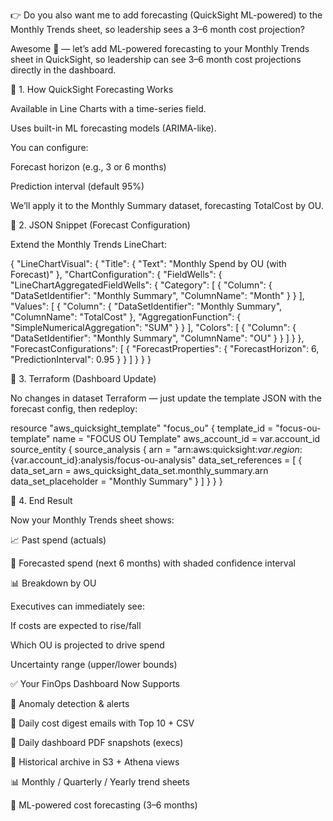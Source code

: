 👉 Do you also want me to add forecasting (QuickSight ML-powered) to the Monthly Trends sheet, so leadership sees a 3–6 month cost projection?

Awesome 🚀 — let’s add ML-powered forecasting to your Monthly Trends sheet in QuickSight, so leadership can see 3–6 month cost projections directly in the dashboard.

🔹 1. How QuickSight Forecasting Works

Available in Line Charts with a time-series field.

Uses built-in ML forecasting models (ARIMA-like).

You can configure:

Forecast horizon (e.g., 3 or 6 months)

Prediction interval (default 95%)

We’ll apply it to the Monthly Summary dataset, forecasting TotalCost by OU.

🔹 2. JSON Snippet (Forecast Configuration)

Extend the Monthly Trends LineChart:

{
  "LineChartVisual": {
    "Title": { "Text": "Monthly Spend by OU (with Forecast)" },
    "ChartConfiguration": {
      "FieldWells": {
        "LineChartAggregatedFieldWells": {
          "Category": [
            { "Column": { "DataSetIdentifier": "Monthly Summary", "ColumnName": "Month" } }
          ],
          "Values": [
            {
              "Column": { "DataSetIdentifier": "Monthly Summary", "ColumnName": "TotalCost" },
              "AggregationFunction": { "SimpleNumericalAggregation": "SUM" }
            }
          ],
          "Colors": [
            { "Column": { "DataSetIdentifier": "Monthly Summary", "ColumnName": "OU" } }
          ]
        }
      },
      "ForecastConfigurations": [
        {
          "ForecastProperties": {
            "ForecastHorizon": 6,
            "PredictionInterval": 0.95
          }
        }
      ]
    }
  }
}



🔹 3. Terraform (Dashboard Update)

No changes in dataset Terraform — just update the template JSON with the forecast config, then redeploy:


resource "aws_quicksight_template" "focus_ou" {
  template_id    = "focus-ou-template"
  name           = "FOCUS OU Template"
  aws_account_id = var.account_id
  source_entity {
    source_analysis {
      arn = "arn:aws:quicksight:${var.region}:${var.account_id}:analysis/focus-ou-analysis"
      data_set_references = [
        {
          data_set_arn         = aws_quicksight_data_set.monthly_summary.arn
          data_set_placeholder = "Monthly Summary"
        }
      ]
    }
  }
}


🔹 4. End Result

Now your Monthly Trends sheet shows:

📈 Past spend (actuals)

🔮 Forecasted spend (next 6 months) with shaded confidence interval

📊 Breakdown by OU

Executives can immediately see:

If costs are expected to rise/fall

Which OU is projected to drive spend

Uncertainty range (upper/lower bounds)

✅ Your FinOps Dashboard Now Supports

🚨 Anomaly detection & alerts

📧 Daily cost digest emails with Top 10 + CSV

📨 Daily dashboard PDF snapshots (execs)

📂 Historical archive in S3 + Athena views

📊 Monthly / Quarterly / Yearly trend sheets

🔮 ML-powered cost forecasting (3–6 months)